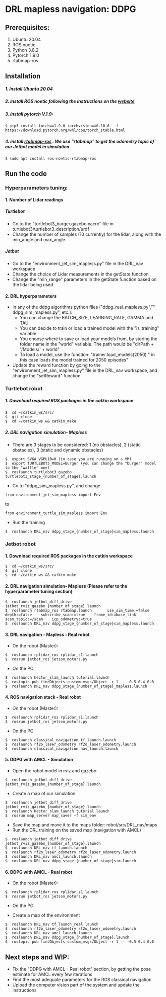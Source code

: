 # DRL mapless navigation: DDPG
## Prerequisites:

1. Ubuntu 20.04
2. ROS noetic
3. Python 3.8.2
4. Pytorch 1.9.0
5. rtabmap-ros

## Installation

#####  1.  Install Ubuntu 20.04
#####  2. Install ROS noetic following the instructions on the [website](http://wiki.ros.org/noetic/Installation/Ubuntu)
#####  3. Install pytorch V.1.9:
```
$ pip3 install torch==1.9.0 torchvision==0.10.0  -f https://download.pytorch.org/whl/cpu/torch_stable.html
```
##### 4. Install [rtabmap-ros](http://wiki.ros.org/rtabmap_ros) . We use "rtabmap" to get the odometry topic of our Jetbot model in simulation
```
$ sudo apt install ros-noetic-rtabmap-ros
```
## Run the code
### Hyperparameters tuning:
####  1. Number of Lidar readings
##### Turtlebot
* Go to the "turtlebot3_burger.gazebo.xacro" file in turtlebot3/turtlebot3_description/urdf
* Change the number of samples (10 currently) for the lidar, along with the min_angle and max_angle. 
##### Jetbot
* Go to the "environment_jet_sim_mapless.py" file in the DRL_nav workspace
* Change the choice of Lidar measurements in the getState function
* Change the "min_range" parameters in the getState function based on the lidar being used
####  2. DRL hyperparameters
* In any of the ddpg algorithms python files ("ddpg_real_mapless.py","" ddpg_sim_mapless.py", etc.):
  * You can change the BATCH_SIZE, LEARNING_RATE, GAMMA and TAU
  * You can decide to train or load a trained model with the "is_training" variable
  * You choose where to save or load  your models from, by storing the folder name in the "world" variable. The path would be "dirPath + '/Models/' + world"
  * To load a model, use the function:  "trainer.load_models(2050) " in this case loads the model trained for 2050 episodes" 
* Update the reward function by going to the "environment_jet_sim_mapless.py" file in the DRL_nav workspace, and change the "setReward" function 
### Turtlebot robot 
#####  1. Download required ROS packages in the catkin workspace
```
$  cd ~/catkin_ws/src/
$  git clone 
$  cd ~/catkin_ws && catkin_make
```
#####  2. DRL navigation simulation- Mapless
* There are 3 stages to be considered: 1 (no obstacles), 2 (static obstacles), 3 (static and dynamic obstacles)
```
$  export SVGA_VGPU10=0 (in case you are running on a VM)
$  export TURTLEBOT3_MODEL=burger (you can change the "burger" model to the "waffle" one)
$  roslaunch turtlebot3_gazebo turtlebot3_stage_{number_of_stage}.launch
```
* Go to "ddpg_sim_mapless.py", and change 
```
from environment_jet_sim_mapless import Env
```
to 
```
from environment_turtle_sim_mapless import Env
```
* Run the training
```
$  roslaunch DRL_nav ddpg_stage_{number_of_stage}sim_mapless.launch
```

### Jetbot robot
####  1. Download required ROS packages in the catkin workspace
```
$  cd ~/catkin_ws/src/
$  git clone 
$  cd ~/catkin_ws && catkin_make
```
#### 2. DRL navigation simulation- Mapless (Please refer to the hyperparameter tuning section)
```
$  roslaunch jetbot_diff_drive jetbot_rviz_gazebo_{number_of_stage}.launch
$  roslaunch rtabmap_ros rtabmap.launch       use_sim_time:=false    depth:=false    subscribe_scan:=true    frame_id:=base_link    scan_topic:=/scan    icp_odometry:=true
$  roslaunch DRL_nav ddpg_stage_{number_of_stage}sim_mapless.launch
```
#### 3. DRL navigation - Mapless  - Real robot
* On the robot (Master):
```
$  roslaunch rplidar_ros rplidar_s1.launch
$  rosrun jetbot_ros jetson_motors.py
```
* On the PC:
```
$  roslaunch hector_slam_launch tutorial.launch 
$  rostopic pub findObjects custom_msgs/Object -r 1 -- -0.5 0.4 0.0
$  roslaunch DRL_nav ddpg_stage_{number_of_stage}_mapless.launch
```
#### 4. ROS navigation stack - Real robot
* On the robot (Master):
```
$  roslaunch rplidar_ros rplidar_s1.launch
$  rosrun jetbot_ros jetson_motors.py
```
* On the PC:
```
$  roslaunch classical_navigation tf_launch.launch
$  roslaunch rf2o_laser_odometry rf2o_laser_odometry.launch
$  roslaunch classical_navigation nav_launch.launch
```
#### 5. DDPG with AMCL - Simulation 
* Open the robot model in rviz and gazebo:
```
$  roslaunch jetbot_diff_drive jetbot_rviz_gazebo_{number_of_stage}.launch
```
* Create a map of our simulation
```
$  roslaunch jetbot_diff_drive jetbot_rviz_gazebo_{number_of_stage}.launch
$  roslaunch hector_slam_launch tutorial.launch 
$  rosrun map_server map_saver –f sim_env
```
* Save the map and move it to the maps folder: robot/src/DRL_nav/maps
* Run the DRL training on the saved map (navigation with AMCL)
```
$  roslaunch jetbot_diff_drive jetbot_rviz_gazebo_{number_of_stage}.launch
$  roslaunch DRL_nav tf_launch.launch
$  roslaunch rf2o_laser_odometry rf2o_laser_odometry.launch
$  roslaunch DRL_nav amcl_launch.launch
$  roslaunch DRL_nav ddpg_stage_{number_of_stage}sim.launch
```
#### 6. DDPG with AMCL - Real robot
* On the robot (Master):
```
$  roslaunch rplidar_ros rplidar_s1.launch
$  rosrun jetbot_ros jetson_motors.py
```
* On the PC:
- Create a map of the environment
```
$  roslaunch DRL_nav tf_launch_real.launch
$  roslaunch rf2o_laser_odometry rf2o_laser_odometry.launch
$  roslaunch DRL_nav amcl_launch.launch
$  roslaunch DRL_nav ddpg_stage_{number_of_stage}.launch
$  rostopic pub findObjects custom_msgs/Object -r 1 -- -0.5 0.4 0.0

```
## Next steps and WIP:
* Fix the "DDPG with AMCL - Real robot" section, by getting the pose estimate for AMCL every few iterations
* Find the most adequate parameters for the ROS classical navigation
* Upload the computer vision part of the system and update the instructions